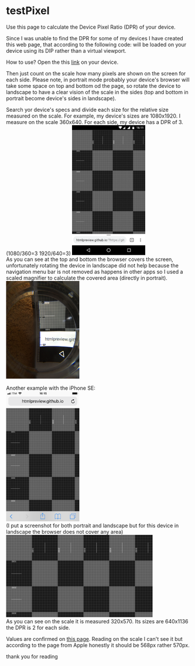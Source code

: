 # testPixel

Use this page to calculate the Device Pixel Ratio (DPR) of your device.

Since I was unable to find the DPR for some of my devices I have created this web page, that according to the following code: 
<meta name="viewport" content="width=device-width, user-scalable=no, initial-scale=1.0, minimum-scale=1.0, maximum-scale=1.0"> 
will be loaded on your device using its DIP rather than a virtual viewport.

How to use?
Open the this <a href="http://htmlpreview.github.io/?https://github.com/CristianoZitarosa/testPixel/blob/master/index.html" target="_blank">link</a> on your device.

Then just count on the scale how many pixels are shown on the screen for each side.
Please note, in portrait mode probably your device's browser will take some space on top and bottom od the page, so rotate the device to landscape to have a clear vision of the scale in the sides (top and bottom in portrait become device's sides in landscape).

Search yor device's specs and divide each size for the relative size measured on the scale.
For example, my device's sizes are 1080x1920. I measure on the scale 360x640. 
For each side, my device has a DPR of 3. (1080/360=3  1920/640=3)
<img src="media/1.png" width="200px"><br>
As you can see at the top and bottom the browser covers the screen, unfortunately rotating the device in landscape did not help because the navigation menu bar is not removed as happens in other apps so I used a scaled magnifier to calculate the covered area (directly in portrait).<br>
<img src="media/2.JPG" width="200px">

Another example with the iPhone SE:<br>
<img src="media/3.PNG" width="200px"><br>
(I put a screenshot for both portrait and landscape but for this device in landscape the browser does not cover any area)
<img src="media/4.PNG" width="400px"><br>
As you can see on the scale it is measured 320x570. Its sizes are 640x1136 the DPR is 2 for each side.

Values are confirmed on <a href="https://developer.apple.com/library/content/documentation/DeviceInformation/Reference/iOSDeviceCompatibility/Displays/Displays.html#//apple_ref/doc/uid/TP40013599-CH108-SW1" target="_blank">this page</a>. 
Reading on the scale I can't see it but according to the page from Apple honestly it should be 568px rather 570px.

thank you for reading

